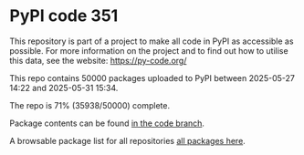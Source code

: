 # PyPI code 351

This repository is part of a project to make all code in PyPI as accessible as possible. For more information 
on the project and to find out how to utilise this data, see the website: https://py-code.org/

This repo contains 50000 packages uploaded to PyPI between 
2025-05-27 14:22 and 2025-05-31 15:34.

The repo is 71% (35938/50000) complete.

Package contents can be found [in the code branch](https://github.com/pypi-data/pypi-mirror-351/tree/code/packages).

A browsable package list for all repositories [all packages here](https://py-code.org/repositories/pypi-mirror-351).


